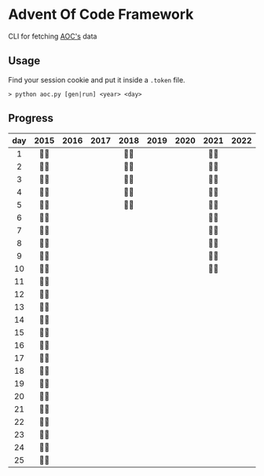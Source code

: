 # Advent Of Code Framework

CLI for fetching [AOC's](https://adventofcode.com/about) data

## Usage

Find your session cookie and put it inside a `.token` file.

```
> python aoc.py [gen|run] <year> <day>
```

## Progress

| day | 2015 | 2016 | 2017 | 2018 | 2019 | 2020 | 2021 | 2022 |
| :-: | :--: | :--: | :--: | :--: | :--: | :--: | :--: | :--: |
|  1  | 🌟🌟 |      |      | 🌟🌟 |      |      | 🌟🌟 |      |
|  2  | 🌟🌟 |      |      | 🌟🌟 |      |      | 🌟🌟 |      |
|  3  | 🌟🌟 |      |      | 🌟🌟 |      |      | 🌟🌟 |      |
|  4  | 🌟🌟 |      |      | 🌟🌟 |      |      | 🌟🌟 |      |
|  5  | 🌟🌟 |      |      | 🌟🌟 |      |      | 🌟🌟 |      |
|  6  | 🌟🌟 |      |      |      |      |      | 🌟🌟 |      |
|  7  | 🌟🌟 |      |      |      |      |      | 🌟🌟 |      |
|  8  | 🌟🌟 |      |      |      |      |      | 🌟🌟 |      |
|  9  | 🌟🌟 |      |      |      |      |      | 🌟🌟 |      |
| 10  | 🌟🌟 |      |      |      |      |      | 🌟🌟 |      |
| 11  | 🌟🌟 |      |      |      |      |      |      |      |
| 12  | 🌟🌟 |      |      |      |      |      |      |      |
| 13  | 🌟🌟 |      |      |      |      |      |      |      |
| 14  | 🌟🌟 |      |      |      |      |      |      |      |
| 15  | 🌟🌟 |      |      |      |      |      |      |      |
| 16  | 🌟🌟 |      |      |      |      |      |      |      |
| 17  | 🌟🌟 |      |      |      |      |      |      |      |
| 18  | 🌟🌟 |      |      |      |      |      |      |      |
| 19  | 🌟🌟 |      |      |      |      |      |      |      |
| 20  | 🌟🌟 |      |      |      |      |      |      |      |
| 21  | 🌟🌟 |      |      |      |      |      |      |      |
| 22  | 🌟🌟 |      |      |      |      |      |      |      |
| 23  | 🌟🌟 |      |      |      |      |      |      |      |
| 24  | 🌟🌟 |      |      |      |      |      |      |      |
| 25  | 🌟🌟 |      |      |      |      |      |      |      |
